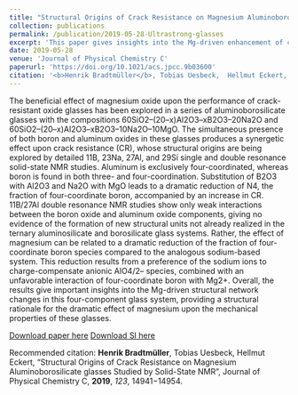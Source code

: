 ```yaml
---
title: "Structural Origins of Crack Resistance on Magnesium Aluminoborosilicate Glasses Studied by Solid-State NMR"
collection: publications
permalink: /publication/2019-05-28-Ultrastrong-glasses
excerpt: 'This paper gives insights into the Mg-driven enhancement of crack-resistance in aluminoborosilicate glasses.'
date: 2019-05-28
venue: 'Journal of Physical Chemistry C'
paperurl: 'https://doi.org/10.1021/acs.jpcc.9b03600'
citation: '<b>Henrik Bradtmüller</b>, Tobias Uesbeck,  Hellmut Eckert, “Structural Origins of Crack Resistance on Magnesium Aluminoborosilicate glasses Studied by Solid-State NMR”, Journal of Physical Chemistry C, <b>2019</b>, <i>123</i>, 14941−14954.'
---
```

The beneficial effect of magnesium oxide upon the performance of crack-resistant oxide glasses has been explored in a series of aluminoborosilicate glasses with the compositions 60SiO2–(20–x)Al2O3–xB2O3–20Na2O and 60SiO2–(20–x)Al2O3–xB2O3–10Na2O–10MgO. The simultaneous presence of both boron and aluminum oxides in these glasses produces a synergetic effect upon crack resistance (CR), whose structural origins are being explored by detailed 11B, 23Na, 27Al, and 29Si single and double resonance solid-state NMR studies. Aluminum is exclusively four-coordinated, whereas boron is found in both three- and four-coordination. Substitution of B2O3 with Al2O3 and Na2O with MgO leads to a dramatic reduction of N4, the fraction of four-coordinate boron, accompanied by an increase in CR. 11B/27Al double resonance NMR studies show only weak interactions between the boron oxide and aluminum oxide components, giving no evidence of the formation of new structural units not already realized in the ternary aluminosilicate and borosilicate glass systems. Rather, the effect of magnesium can be related to a dramatic reduction of the fraction of four-coordinate boron species compared to the analogous sodium-based system. This reduction results from a preference of the sodium ions to charge-compensate anionic AlO4/2– species, combined with an unfavorable interaction of four-coordinate boron with Mg2+. Overall, the results give important insights into the Mg-driven structural network changes in this four-component glass system, providing a structural rationale for the dramatic effect of magnesium upon the mechanical properties of these glasses.

[Download paper here](http://hbrmn.github.io/files/paper5.pdf)
[Download SI here](http://hbrmn.github.io/files/paper5_SI.pdf)

Recommended citation: <b>Henrik Bradtmüller</b>, Tobias Uesbeck,  Hellmut Eckert, “Structural Origins of Crack Resistance on Magnesium Aluminoborosilicate glasses Studied by Solid-State NMR”, Journal of Physical Chemistry C, **2019**, *123*, 14941−14954.